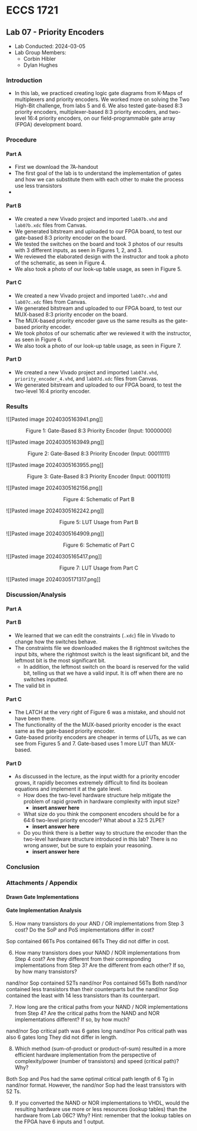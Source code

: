 # ECCS 1721
## Lab 07 - Priority Encoders
- Lab Conducted: 2024-03-05
- Lab Group Members:
	- Corbin Hibler
	- Dylan Hughes
### Introduction
- In this lab, we practiced creating logic gate diagrams from K-Maps of multiplexers and priority encoders. We worked more on solving the Two High-Bit challenge, from labs 5 and 6. We also tested gate-based 8:3 priority encoders, multiplexer-based 8:3 priority encoders, and two-level 16:4 priority encoders, on our field-programmable gate array (FPGA) development board.

### Procedure
#### Part A 
- First we download the 7A-handout
- The first goal of the lab is to understand the implementation of gates and how we can substitute them with each other to make the process use less transistors
- 
#### Part B
- We created a new Vivado project and imported `lab07b.vhd` and `lab07b.xdc` files from Canvas.
- We generated bitstream and uploaded to our FPGA board, to test our gate-based 8:3 priority encoder on the board.
- We tested the switches on the board and took 3 photos of our results with 3 different inputs, as seen in Figures 1, 2, and 3.
- We reviewed the elaborated design with the instructor and took a photo of the schematic, as seen in Figure 4.
- We also took a photo of our look-up table usage, as seen in Figure 5.
#### Part C
- We created a new Vivado project and imported `lab07c.vhd` and `lab07c.xdc` files from Canvas.
- We generated bitstream and uploaded to our FPGA board, to test our MUX-based 8:3 priority encoder on the board.
- The MUX-based priority encoder gave us the same results as the gate-based priority encoder.
- We took photos of our schematic after we reviewed it with the instructor, as seen in Figure 6. 
- We also took a photo of our look-up table usage, as seen in Figure 7.
#### Part D
 - We created a new Vivado project and imported `lab07d.vhd`, `priority_encoder_4.vhd`, and `lab07d.xdc` files from Canvas.
- We generated bitstream and uploaded to our FPGA board, to test the two-level 16:4 priority encoder.

### Results
![[Pasted image 20240305163941.png]]
<div style="text-align: center">Figure 1: Gate-Based 8:3 Priority Encoder (Input: 10000000)</div>

![[Pasted image 20240305163949.png]]
<div style="text-align: center">Figure 2: Gate-Based 8:3 Priority Encoder  (Input: 00011111)</div>

![[Pasted image 20240305163955.png]]
<div style="text-align: center">Figure 3: Gate-Based 8:3 Priority Encoder (Input: 00011011)</div>

![[Pasted image 20240305162156.png]]
<div style="text-align: center">Figure 4: Schematic of Part B</div>

![[Pasted image 20240305162242.png]]
<div style="text-align: center">Figure 5: LUT Usage from Part B</div>

![[Pasted image 20240305164909.png]]
<div style="text-align: center">Figure 6: Schematic of Part C</div>

![[Pasted image 20240305165417.png]]
<div style="text-align: center">Figure 7: LUT Usage from Part C</div>

![[Pasted image 20240305171317.png]]
### Discussion/Analysis
#### Part A

#### Part B
- We learned that we can edit the constraints (`.xdc`) file in Vivado to change how the switches behave.
- The constraints file we downloaded makes the 8 rightmost switches the input bits, where the rightmost switch is the least significant bit, and the leftmost bit is the most significant bit.
	- In addition, the leftmost switch on the board is reserved for the valid bit, telling us that we have a valid input. It is off when there are no switches inputted.
- The valid bit in 
#### Part C
- The LATCH at the very right of Figure 6 was a mistake, and should not have been there.
- The functionality of the the MUX-based priority encoder is the exact same as the gate-based priority encoder.
- Gate-based priority encoders are cheaper in terms of LUTs, as we can see from Figures 5 and 7. Gate-based uses 1 more LUT than MUX-based.
#### Part D
- As discussed in the lecture, as the input width for a priority encoder grows, it rapidly becomes extremely difficult to find its boolean equations and implement it at the gate level. 
	- How does the two-level hardware structure help mitigate the problem of rapid growth in hardware complexity with input size? 
		- **insert answer here**
	- What size do you think the component encoders should be for a 64:6 two-level priority encoder? What about a 32:5 2LPE?
		- **insert answer here**
	- Do you think there is a better way to structure the encoder than the two-level hardware structure introduced in this lab? There is no wrong answer, but be sure to explain your reasoning.
		- **insert answer here**
### Conclusion


### Attachments / Appendix
#### Drawn Gate Implementations


#### Gate Implementation Analysis
5. How many transistors do your AND / OR implementations from Step 3 cost? Do the SoP and PoS implementations differ in cost?

Sop contained 66Ts
Pos contained 66Ts
			They did not differ in cost.


6. How many transistors does your NAND / NOR implementations from Step 4 cost? Are they different from their corresponding implementations from Step 3? Are the different from each other? If so, by how many transistors?

nand/nor Sop contained 52Ts
nand/nor Pos contained 56Ts
			Both nand/nor contained less transistors than their counterparts but the nand/nor Sop contained the least with 14 less transistors than its counterpart. 


7. How long are the critical paths from your NAND / NOR implementations from Step 4? Are the critical paths from the NAND and NOR implementations different? If so, by how much?

nand/nor Sop critical path was 6 gates long
nand/nor Pos critical path was also 6 gates long
			They did not differ in length.


8. Which method (sum-of-product or product-of-sum) resulted in a more efficient hardware implementation from the perspective of complexity/power (number of transistors) and speed (critical path)? Why?

Both Sop and Pos had the same optimal critical path length of 6 Tg in nand/nor format.  However, the nand/nor Sop had the least transistors with 52 Ts.



9. If you converted the NAND or NOR implementations to VHDL, would the resulting hardware use more or less resources (lookup tables) than the hardware from Lab 06C? Why? Hint: remember that the lookup tables on the FPGA have 6 inputs and 1 output.


